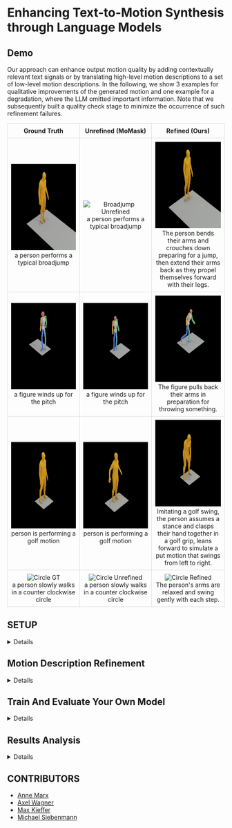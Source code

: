 # Enhancing Text-to-Motion Synthesis through Language Models

## Demo
Our approach can enhance output motion quality by adding contextually relevant text signals or by translating high-level motion descriptions to a set of low-level motion descriptions.
In the following, we show 3 examples for qualitative improvements of the generated motion and one example for a degradation, where the LLM omitted important information.
Note that we subsequently built a quality check stage to minimize the occurrence of such refinement failures.

<table style="width: 100%; border-collapse: collapse;">
  <tr>
    <th style="border: 1px solid #ddd; padding: 8px; text-align: center; vertical-align: middle;">Ground Truth</th>
    <th style="border: 1px solid #ddd; padding: 8px; text-align: center; vertical-align: middle;">Unrefined (MoMask)</th>
    <th style="border: 1px solid #ddd; padding: 8px; text-align: center; vertical-align: middle;">Refined (Ours)</th>
  </tr>
  <tr>
    <td style="border: 1px solid #ddd; padding: 8px; text-align: center; vertical-align: middle;">
      <img src="./media/broadjump_GT.gif" width="200" height="200" alt="Broadjump GT" />
      <p style="max-width: 300px; margin: auto; word-wrap: break-word;">a person performs a typical broadjump</p>
    </td>
    <td style="border: 1px solid #ddd; padding: 8px; text-align: center; vertical-align: middle;">
      <img src="./media/broadjump_unrefined.gif" width="200" height="200" alt="Broadjump Unrefined" />
      <p style="max-width: 300px; margin: auto; word-wrap: break-word;">a person performs a typical broadjump</p>
    </td>
    <td style="border: 1px solid #ddd; padding: 8px; text-align: center; vertical-align: middle;">
      <img src="./media/broadjump_refined.gif" width="200" height="200" alt="Broadjump Refined" />
      <p style="max-width: 300px; margin: auto; word-wrap: break-word;">The person bends their arms and crouches down preparing for a jump, then extend their arms back as they propel themselves forward with their legs.</p>
    </td>
  </tr>
  <tr>
    <td style="border: 1px solid #ddd; padding: 8px; text-align: center; vertical-align: middle;">
      <img src="./media/pitch_GT.gif" width="200" height="200" alt="Pitch GT" />
      <p style="max-width: 300px; margin: auto; word-wrap: break-word;">a figure winds up for the pitch</p>
    </td>
    <td style="border: 1px solid #ddd; padding: 8px; text-align: center; vertical-align: middle;">
      <img src="./media/pitch_unrefined.gif" width="200" height="200" alt="Pitch Unrefined" />
      <p style="max-width: 300px; margin: auto; word-wrap: break-word;">a figure winds up for the pitch</p>
    </td>
    <td style="border: 1px solid #ddd; padding: 8px; text-align: center; vertical-align: middle;">
      <img src="./media/pitch_refined.gif" width="200" height="200" alt="Pitch Refined" />
      <p style="max-width: 300px; margin: auto; word-wrap: break-word;">The figure pulls back their arms in preparation for throwing something.</p>
    </td>
  </tr>
  <tr>
    <td style="border: 1px solid #ddd; padding: 8px; text-align: center; vertical-align: middle;">
      <img src="./media/golf_GT.gif" width="200" height="200" alt="Golf GT" />
      <p style="max-width: 300px; margin: auto; word-wrap: break-word;">person is performing a golf motion</p>
    </td>
    <td style="border: 1px solid #ddd; padding: 8px; text-align: center; vertical-align: middle;">
      <img src="./media/golf_unrefined.gif" width="200" height="200" alt="Golf Unrefined" />
      <p style="max-width: 300px; margin: auto; word-wrap: break-word;">person is performing a golf motion</p>
    </td>
    <td style="border: 1px solid #ddd; padding: 8px; text-align: center; vertical-align: middle;">
      <img src="./media/golf_refined.gif" width="200" height="200" alt="Golf Refined" />
      <p style="max-width: 300px; margin: auto; word-wrap: break-word;">Imitating a golf swing, the person assumes a stance and clasps their hand together in a golf grip, leans forward to simulate a put motion that swings from left to right.</p>
    </td>
  </tr>
  <tr>
    <td style="border: 1px solid #ddd; padding: 8px; text-align: center; vertical-align: middle;">
      <img src="./media/circle_GT.gif" width="200" height="200" alt="Circle GT" />
      <p style="max-width: 300px; margin: auto; word-wrap: break-word;">a person slowly walks in a counter clockwise circle</p>
    </td>
    <td style="border: 1px solid #ddd; padding: 8px; text-align: center; vertical-align: middle;">
      <img src="./media/circle_unrefined.gif" width="200" height="200" alt="Circle Unrefined" />
      <p style="max-width: 300px; margin: auto; word-wrap: break-word;">a person slowly walks in a counter clockwise circle</p>
    </td>
    <td style="border: 1px solid #ddd; padding: 8px; text-align: center; vertical-align: middle;">
      <img src="./media/circle_refined.gif" width="200" height="200" alt="Circle Refined" />
      <p style="max-width: 300px; margin: auto; word-wrap: break-word;">The person's arms are relaxed and swing gently with each step.</p>
    </td>
  </tr>
</table>


## SETUP

<details>

### Clone Repo

This repo relies on submodules ([MoMask](https://github.com/EricGuo5513/momask-codes)). Pull the whole repo with
```
git clone --recurse-submodules https://github.com/mkiefferus/DigitalHumans
```
External repos are found in the folder `external_repos`

### Setup Repo
<details>

## 1. Conda Environment
We are using two different conda environments due to dependency conflicts, one for MoMask and one for Text Enhancement.
# MoMask Environment
```
cd external_repos/momask-codes
conda env create -f environment.yml
conda activate momask
pip install git+https://github.com/openai/CLIP.git
```

# Text Enhancement Environment
For MacOS:
```conda env create -f environment_enhance_macos.yml```
```conda activate enhance```

For Windows:
#TODO

#### Alternative: Pip Installation
<details>
We provide an alternative pip installation in case you encounter difficulties setting up the conda environment. Please set up your two conda environments manually:

## MoMask Environment
```
cd external_repos/momask-codes
conda create -n "momask" python=3.7.13
conda activate momask
pip install -r requirements.txt
```
these are the most important packages:
- spacy
- torch
- tqdm
- openai

Furthermore, you will need to download the ```en_core_web_sm``` model:
```
python -m spacy download en_core_web_sm
```

## Text Enhancement Environment
For MacOS:
```conda create -n "enhance" python=3.9.18```
```pip install -r requirements_enhance_macos.txt```

For Windows:
#TODO

</details>


*Disclaimer*: this section below is the setup-section from [MoMask](https://github.com/EricGuo5513/momask-codes). Please follow the link for further details.
### 2. Models and Dependencies

#### Download Pre-trained Models
```
bash prepare/download_models.sh
```

#### Download Evaluation Models and Gloves
For evaluation only.
```
bash prepare/download_evaluator.sh
bash prepare/download_glove.sh
```

#### Troubleshooting
To address the download error related to gdown: "Cannot retrieve the public link of the file. You may need to change the permission to 'Anyone with the link', or have had many accesses". A potential solution is to run `pip install --upgrade --no-cache-dir gdown`, as suggested on https://github.com/wkentaro/gdown/issues/43. This should help resolve the issue.

#### (Optional) Download Manually
Visit [[Google Drive]](https://drive.google.com/drive/folders/1b3GnAbERH8jAoO5mdWgZhyxHB73n23sK?usp=drive_link) to download the models and evaluators mannually.

### 3. Get Data

You have two options here:
* **Skip getting data**, if you just want to generate motions using *own* descriptions.
* **Get full data**, if you want to *re-train* and *evaluate* the model.
* *(if eligible)* refined texts can be shared upon request

**(a). Full data (text + motion)**

**HumanML3D** - Follow the instruction in [HumanML3D](https://github.com/EricGuo5513/HumanML3D.git), then copy the result dataset to our repository:
```
cp -r ../HumanML3D/HumanML3D ./dataset/HumanML3D
```

*NOTE* the dataset folder is located in `external_repos/momask-codes/dataset`. 

**KIT**-Download from [HumanML3D](https://github.com/EricGuo5513/HumanML3D.git), then place result in `./dataset/KIT-ML`

</details>

### Setup API Token

This project relies on LLMs for text refinement. Accessing these LLMs is done via the OpenAI client. When working with local language models, skip this part. 

When working with OpenAI models (GPT3.5-turbo, GPT4o, ...):
Please create an OPENAI API Token and export it as a global variable to your system. ```OPENAI_API_KEY = ".."```
Follow the instructions given in _"Step 2 - Set up your API key for all projects (recommended)"_ in the [OpenAI API Documentation](https://platform.openai.com/docs/quickstart?context=python) to configure your OpenAI API access.

</details>


## Motion Description Refinement

<details>

*Remember to switch to our environment for text refinement*
```conda activate enhance```

Use the `text_enhance.py` script to refine motion descriptions. This script provides 3 options:
1. Simple quality control
    ```
    python text_enhance.py --quality_control_only --system_prompt path/to/system/prompt -r
    ```
2. Prompt enhancement by similarity search in original dataset (see report)
    ```
    python text_enhance.py --prompt_adaptation --system_prompt path/to/system/prompt -r
    ```
3. Text refinement using LLMs
    ```
    python text_enhance.py -pa -sp path/to/system/prompt -r 
    ```

#### Additional Useful Flags

* `-v` : verbose
* `-s` : early stopping - stop refinement after x steps for testing purposes

Text Refinement
* `--continue_previous folder` : continue refinement in folder
* `--refine_all_samples` : refine whole dataset, not only test-set (default)
* `--use_example examplejson` : add additional context with assistant and user prompt
* `--use_cross_sample_information` : treat sample text file as one motion (ignores batch size)
* `--use_llama` : use llama instead of GPT3.5-turbo (default). Requires to also provide `--llama_key <key>`
* `--batch_size` : use file batching to speed up refinement (not recommended, leads to less detailed information and more inconsistency)

Quality control
* `-r` or `-d` : replace with original or delete refined files if they do not meet the quality control

</details>

## Train And Evaluate Your Own Model

<details>

*Remember to switch to the MoMask environment for training*
```conda activate momask```

Use the `t2m_train_eval.py` script to manage the evaluation and training of different text-to-motion models. The script provides various options for training specific models, resuming training, and evaluating models.
The text folder you specify with texts_folder_name should be located in 'external_repos/momask-codes/data/t2m'.

1. Train Masked Transformer Model end-to-end
    ```
    python t2m_train_eval.py --train_mask --texts_folder_name folder_name
    ```
2. Train Residual Transformer Model end-to-end
    ```
    python t2m_train_eval.py --train_res --texts_folder_name folder_name
    ```
3. Evaluate All Metrics
    ```
    python t2m_train_eval.py --eval_all_metrics --texts_folder_name folder_name
    ```
4. Evaluate Single Samples
    ```
    python t2m_train_eval.py --eval_single_samples --texts_folder_name folder_name
    ```

### Additional Useful Flags

The model folders should all be located in 'external_repos/momask-codes/checkpoints/t2m'

* `-v`, `--verbose` : Output information to the console (True) or the logfile (False).
* `-r`, `--resume_training` : Resume training that was stopped before.
* `--res_name` : Specify the Residual Transformer model to evaluate. Defaults to the original MoMask model.
* `--mask_name` : Specify the Masked Transformer model to evaluate. Defaults to the original MoMask model.

</details>

## Results Analysis

<details>

*Remember to switch to our environment for results analysis*
```conda activate enhance```

This repo provides analysis scripts for post-processing under `result_analysis`. 

*Disclaimer* These scripts are not part of the original pipeline and were used to identify trends to further optimise the text refinement and training. They are guidelines and are no final products.

### BART Classifier

`BART_text_classifier.ipynb` leverages the [bart-large-mnli](https://huggingface.co/facebook/bart-large-mnli) model for zero-shot-classification. 

The `candidate_labels` variable holds a list with labels. The default confidence threshold is set to `THRESHOLD = 0.87`

Provide the link to the text samples folder unter `test_txt_path`. 

This is a multiclass classifier. It will label the data with the provided labels.

This script has the option to output the results to text files for further processing.



### Key-word Classifier

`filter_test_dataset.ipynb` filters test data based on keywords rather than using a classifier to label the test data. It currently tries to identify high level motion descriptions but also contains extensions to identify emotions, adjectives and limbs.

Adjust the `PROJECT_ROOT_DIR` and the path variables.

This script has the option to output the results to text files for further processing.


### Semantic Analysis

Refined texts produced by LLMs often include semantic errors (hallucinated information, removal of relevant information). `semantic_check.py` aims to find these mistakes and filter them out.

An LLM (default: llama3) is fed the original motion description and the refined description and asked if the texts are roughly equivalent.

Use 
```
python result_analysis/semantic_check.py --data path/to/texts/folder -r
```

#### Additional Useful Flags

* `--model` : define model to be used (supports 'llama3' and 'gpt-3.5-turbo')
* `-r` : replace faulty prompt refinements with original texts
* `-v` : verbose

### Score Trend Analysis

`single_sample_score_analysis.ipynb` compares the performance of the original text files vs the performance of the refined text files.

It also shows the top 10 improved motion descriptions and the top 10 degradations with respect to the original data.

Adjust the `original` and `altered` variables, providing the paths to the two datasets respectively. 

</details>



## CONTRIBUTORS
- [Anne Marx](https://github.com/An-nay-marks)
- [Axel Wagner](https://github.com/Axel2017)
- [Max Kieffer](https://github.com/mkiefferus)
- [Michael Siebenmann](https://github.com/TheSiebi)
